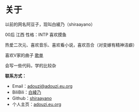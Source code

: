 # 关于

以前的网名阿豆子，现叫白綾乃（shiraayano）

00后 江西 性格：INTP 喜欢摸鱼

热爱二次元、喜欢音乐、喜欢看小说，喜欢百合（对变嫁有精神洁癖）

喜欢V家的曲子 [歌单](https://space.bilibili.com/501101402/favlist?fid=999147302&ftype=create)

会写一些代码，学的比较杂

**联系方式：**

- Email：adouzi@adouzi.eu.org
- BiliBili：[白綾乃](https://space.bilibili.com/501101402)
- Github：[shiraayano](https://github.com/shiraayano/)
- 个人主页：[adouzi.eu.org](https://adouzi.eu.org)
